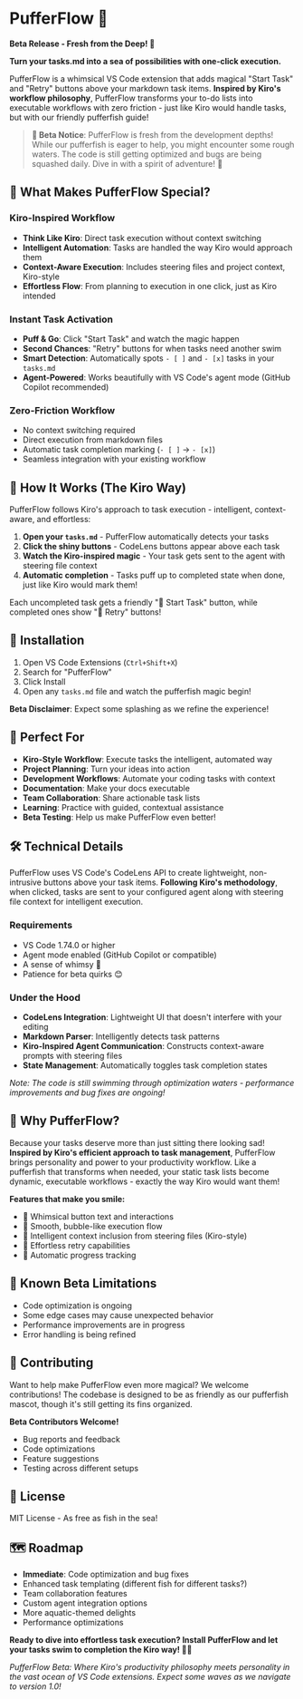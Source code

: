# PufferFlow 🐡 
**Beta Release - Fresh from the Deep! 🌊**

**Turn your tasks.md into a sea of possibilities with one-click execution.**

PufferFlow is a whimsical VS Code extension that adds magical "Start Task" and "Retry" buttons above your markdown task items. **Inspired by Kiro's workflow philosophy**, PufferFlow transforms your to-do lists into executable workflows with zero friction - just like Kiro would handle tasks, but with our friendly pufferfish guide!

> **🚧 Beta Notice**: PufferFlow is fresh from the development depths! While our pufferfish is eager to help, you might encounter some rough waters. The code is still getting optimized and bugs are being squashed daily. Dive in with a spirit of adventure! 🐡

## 🐡 What Makes PufferFlow Special?

### Kiro-Inspired Workflow
- **Think Like Kiro**: Direct task execution without context switching
- **Intelligent Automation**: Tasks are handled the way Kiro would approach them
- **Context-Aware Execution**: Includes steering files and project context, Kiro-style
- **Effortless Flow**: From planning to execution in one click, just as Kiro intended

### Instant Task Activation
- **Puff & Go**: Click "Start Task" and watch the magic happen
- **Second Chances**: "Retry" buttons for when tasks need another swim
- **Smart Detection**: Automatically spots `- [ ]` and `- [x]` tasks in your `tasks.md`
- **Agent-Powered**: Works beautifully with VS Code's agent mode (GitHub Copilot recommended)

### Zero-Friction Workflow
- No context switching required
- Direct execution from markdown files
- Automatic task completion marking (`- [ ]` → `- [x]`)
- Seamless integration with your existing workflow

## 🌊 How It Works (The Kiro Way)

PufferFlow follows Kiro's approach to task execution - intelligent, context-aware, and effortless:

1. **Open your `tasks.md`** - PufferFlow automatically detects your tasks
2. **Click the shiny buttons** - CodeLens buttons appear above each task
3. **Watch the Kiro-inspired magic** - Your task gets sent to the agent with steering file context
4. **Automatic completion** - Tasks puff up to completed state when done, just like Kiro would mark them!

Each uncompleted task gets a friendly "🐡 Start Task" button, while completed ones show "🔄 Retry" buttons!

## 🚀 Installation

1. Open VS Code Extensions (`Ctrl+Shift+X`)
2. Search for "PufferFlow"
3. Click Install
4. Open any `tasks.md` file and watch the pufferfish magic begin!

**Beta Disclaimer**: Expect some splashing as we refine the experience!

## 🎯 Perfect For

- **Kiro-Style Workflow**: Execute tasks the intelligent, automated way
- **Project Planning**: Turn your ideas into action
- **Development Workflows**: Automate your coding tasks with context
- **Documentation**: Make your docs executable
- **Team Collaboration**: Share actionable task lists
- **Learning**: Practice with guided, contextual assistance
- **Beta Testing**: Help us make PufferFlow even better!

## 🛠️ Technical Details

PufferFlow uses VS Code's CodeLens API to create lightweight, non-intrusive buttons above your task items. **Following Kiro's methodology**, when clicked, tasks are sent to your configured agent along with steering file context for intelligent execution.

### Requirements
- VS Code 1.74.0 or higher
- Agent mode enabled (GitHub Copilot or compatible)
- A sense of whimsy 🐡
- Patience for beta quirks 😊

### Under the Hood
- **CodeLens Integration**: Lightweight UI that doesn't interfere with your editing
- **Markdown Parser**: Intelligently detects task patterns
- **Kiro-Inspired Agent Communication**: Constructs context-aware prompts with steering files
- **State Management**: Automatically toggles task completion states

*Note: The code is still swimming through optimization waters - performance improvements and bug fixes are ongoing!*

## 🎨 Why PufferFlow?

Because your tasks deserve more than just sitting there looking sad! **Inspired by Kiro's efficient approach to task management**, PufferFlow brings personality and power to your productivity workflow. Like a pufferfish that transforms when needed, your static task lists become dynamic, executable workflows - exactly the way Kiro would want them!

**Features that make you smile:**
- 🐡 Whimsical button text and interactions
- 🌊 Smooth, bubble-like execution flow
- 🎯 Intelligent context inclusion from steering files (Kiro-style)
- 🔄 Effortless retry capabilities
- 📝 Automatic progress tracking

## 🐛 Known Beta Limitations

- Code optimization is ongoing
- Some edge cases may cause unexpected behavior
- Performance improvements are in progress
- Error handling is being refined

## 🤝 Contributing

Want to help make PufferFlow even more magical? We welcome contributions! The codebase is designed to be as friendly as our pufferfish mascot, though it's still getting its fins organized.

**Beta Contributors Welcome!**
- Bug reports and feedback
- Code optimizations
- Feature suggestions
- Testing across different setups

## 📄 License

MIT License - As free as fish in the sea!

## 🗺️ Roadmap

- **Immediate**: Code optimization and bug fixes
- Enhanced task templating (different fish for different tasks?)
- Team collaboration features
- Custom agent integration options
- More aquatic-themed delights
- Performance optimizations

**Ready to dive into effortless task execution? Install PufferFlow and let your tasks swim to completion the Kiro way! 🐡✨**

*PufferFlow Beta: Where Kiro's productivity philosophy meets personality in the vast ocean of VS Code extensions. Expect some waves as we navigate to version 1.0!*